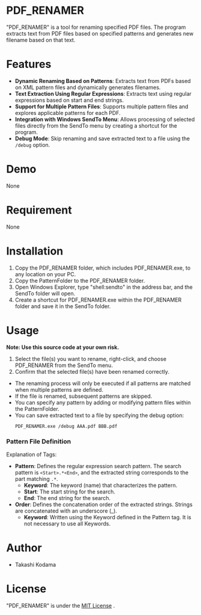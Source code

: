 # PDF_RENAMER

"PDF_RENAMER" is a tool for renaming specified PDF files. The program extracts text from PDF files based on specified patterns and generates new filename based on that text.

# Features

* **Dynamic Renaming Based on Patterns**: Extracts text from PDFs based on XML pattern files and dynamically generates filenames.
* **Text Extraction Using Regular Expressions**: Extracts text using regular expressions based on start and end strings.
* **Support for Multiple Pattern Files**: Supports multiple pattern files and explores applicable patterns for each PDF.
* **Integration with Windows SendTo Menu**: Allows processing of selected files directly from the SendTo menu by creating a shortcut for the program.
* **Debug Mode**: Skip renaming and save extracted text to a file using the `/debug` option.

# Demo

None

# Requirement

None

# Installation

1. Copy the PDF_RENAMER folder, which includes PDF_RENAMER.exe, to any location on your PC.
2. Copy the PatternFolder to the PDF_RENAMER folder.
3. Open Windows Explorer, type "shell:sendto" in the address bar, and the SendTo folder will open.
4. Create a shortcut for PDF_RENAMER.exe within the PDF_RENAMER folder and save it in the SendTo folder.

# Usage

**Note: Use this source code at your own risk.**

1. Select the file(s) you want to rename, right-click, and choose PDF_RENAMER from the SendTo menu.
2. Confirm that the selected file(s) have been renamed correctly.

* The renaming process will only be executed if all patterns are matched when multiple patterns are defined.
* If the file is renamed, subsequent patterns are skipped.
* You can specify any pattern by adding or modifying pattern files within the PatternFolder.
* You can save extracted text to a file by specifying the debug option:
  ```
  PDF_RENAMER.exe /debug AAA.pdf BBB.pdf
  ```

### Pattern File Definition
Explanation of Tags:
* **Pattern**: Defines the regular expression search pattern. The search pattern is ` <Start>.*<End> `, and the extracted string corresponds to the part matching `.*`.
   * **Keyword**: The keyword (name) that characterizes the pattern.
   * **Start**: The start string for the search.
   * **End**: The end string for the search.
* **Order**: Defines the concatenation order of the extracted strings. Strings are concatenated with an underscore (_).
   * **Keyword**: Written using the Keyword defined in the Pattern tag. It is not necessary to use all Keywords.

# Author

* Takashi Kodama

# License

"PDF_RENAMER" is under the [MIT License](https://en.wikipedia.org/wiki/MIT_License) .

